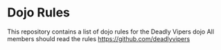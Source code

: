Dojo Rules
==========

This repository contains a list of dojo rules for the Deadly Vipers 
dojo 
All members should read the rules
https://github.com/deadlyvipers
